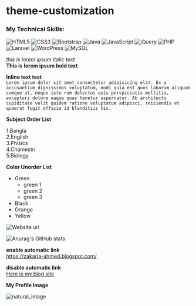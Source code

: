 # theme-customization
  

 ### My Technical Skills: 
![HTML5](https://img.shields.io/badge/html5-%23E34F26.svg?style=for-the-badge&logo=html5&logoColor=white)
![CSS3](https://img.shields.io/badge/css3-%231572B6.svg?style=for-the-badge&logo=css3&logoColor=white)
![Bootstrap](https://img.shields.io/badge/bootstrap-%23563D7C.svg?style=for-the-badge&logo=bootstrap&logoColor=white) 
![Java](https://img.shields.io/badge/java-%23ED8B00.svg?style=for-the-badge&logo=openjdk&logoColor=white)
![JavaScript](https://img.shields.io/badge/javascript-%23323330.svg?style=for-the-badge&logo=javascript&logoColor=%23F7DF1E)
![jQuery](https://img.shields.io/badge/jquery-%230769AD.svg?style=for-the-badge&logo=jquery&logoColor=white)
![PHP](https://img.shields.io/badge/php-%23777BB4.svg?style=for-the-badge&logo=php&logoColor=white)
![Laravel](https://img.shields.io/badge/laravel-%23FF2D20.svg?style=for-the-badge&logo=laravel&logoColor=white)
![WordPress](https://img.shields.io/badge/WordPress-%23117AC9.svg?style=for-the-badge&logo=WordPress&logoColor=white)
![MySQL](https://img.shields.io/badge/mysql-%2300f.svg?style=for-the-badge&logo=mysql&logoColor=white)   


_this is lorem ipsum italic text_  
__This is lorem ipsum bold text__  

__Inline text test__  
`Lorem ipsum dolor sit amet consectetur adipisicing elit. Ex a accusantium dignissimos voluptatum, modi quia est quos laborum aliquam cumque at, neque iste rem delectus quis perspiciatis mollitia, excepturi dolore eaque quas tenetur aspernatur. Ab architecto cupiditate velit quidem ratione voluptatum adipisci, reiciendis et quaerat fugit officia id blanditiis hic.`      

  
__Subject Order List__  
  
1.Bangla  
2.English  
3.Phisics  
4.Chamestri  
5.Biology  
  
 __Color Unorder List__  
   
 - Green
   - green 1 
   - green 2 
   - green 3 
 - Black 
 - Orange 
 - Yellow   

![Website url](https://img.shields.io/website-up-down-green-red/http/monip.org.svg)


<!-- [![Anurag’s github stats](https://github-readme-stats.vercel.app/api?username=md-jakaria-ahmed)](https://github.com/Md-Jakaria-Ahmed) -->

![Anurag's GitHub stats](https://github-readme-stats.vercel.app/api?username=md-jakaria-ahmed&show_icons=true&theme=radical)

__enable automatic link__  
https://zakaria-ahmed.blogspot.com/  

__disable automatic link__  
[Here is my blog site](https://zakaria-ahmed.blogspot.com/)  

__My Profile Image__  

![natural_image](https://cdn.fordhamram.com/wp-content/uploads/OnlineGitGitHubCourses.jpg)







